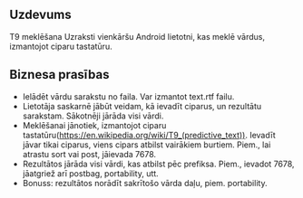 ## Uzdevums

T9 meklēšana
Uzraksti vienkāršu Android lietotni, kas meklē vārdus, izmantojot ciparu tastatūru.

## Biznesa prasības

- Ielādēt vārdu sarakstu no faila. Var izmantot text.rtf failu.
- Lietotāja saskarnē jābūt veidam, kā ievadīt ciparus, un rezultātu sarakstam. 
Sākotnēji jārāda visi vārdi.
- Meklēšanai jānotiek, izmantojot ciparu 
tastatūru(https://en.wikipedia.org/wiki/T9_(predictive_text)). Ievadīt jāvar tikai 
ciparus, viens cipars atbilst vairākiem burtiem. Piem., lai atrastu sort vai post, 
jāievada 7678.
- Rezultātos jārāda visi vārdi, kas atbilst pēc prefiksa. Piem., ievadot 7678, 
jāatgriež arī postbag, portability, utt.
- Bonuss: rezultātos norādīt sakrītošo vārda daļu, piem. portability.
